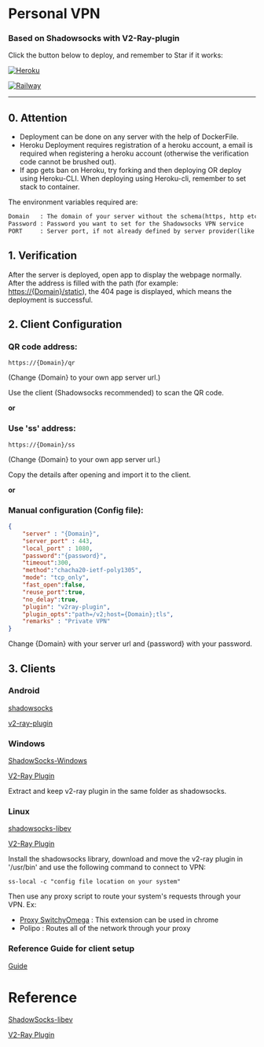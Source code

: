 # Personal VPN
### Based on Shadowsocks with V2-Raу-plugin

Click the button below to deploy, and remember to Star if it works:

[![Heroku](https://www.herokucdn.com/deploy/button.png)](https://heroku.com/deploy?template=https://github.com/ilya12077/VPN)

[![Railway](https://railway.app/button.svg)](https://railway.app/new/template/zN4vrb)

---

## 0. Attention

- Deployment can be done on any server with the help of DockerFile. 
- Heroku Deployment requires registration of a heroku account, a email is required when registering a heroku account (otherwise the verification code cannot be brushed out). 
- If app gets ban on Heroku, try forking and then deploying OR deploy using Heroku-CLI. When deploying using Heroku-cli, remember to set stack to container.

The environment variables required are:
```txt
Domain   : The domain of your server without the schema(https, http etc). Ex: test.com, not https://test.com
Password : Password you want to set for the Shadowsocks VPN service
PORT	 : Server port, if not already defined by server provider(like Heroku,Railway provides)
```

## 1. Verification

After the server is deployed, open app to display the webpage normally. After the address is filled with the path (for example: <https://{Domain}/static>), the 404 page is displayed, which means the deployment is successful.

## 2. Client Configuration

### QR code address: 
``` 
https://{Domain}/qr 
```

(Change {Domain} to your own app server url.)

Use the client (Shadowsocks recommended) to scan the QR code.

**or**

### Use 'ss' address: 
```
https://{Domain}/ss
```
(Change {Domain} to your own app server url.)

Copy the details after opening and import it to the client.

**or**

### Manual configuration (Config file):

```json
{
	"server" : "{Domain}",
	"server_port" : 443,
	"local_port" : 1080,
	"password":"{password}",
	"timeout":300,
	"method":"chacha20-ietf-poly1305",
	"mode": "tcp_only",
	"fast_open":false,
	"reuse_port":true,
	"no_delay":true,
	"plugin": "v2raу-plugin",
	"plugin_opts":"path=/v2;host={Domain};tls",
	"remarks" : "Private VPN"
}
```
Change {Domain} with your server url and {password} with your password.

## 3. Clients

### Android 

[shadowsocks](https://play.google.com/store/apps/details?id=com.github.shadowsocks&hl=en_IN&gl=US)

[v2-raу-plugin](http://bit.ly/3g5QjkP)

### Windows

[ShadowSocks-Windows](https://github.com/shadowsocks/shadowsocks-windows/releases/download/4.4.1.0/Shadowsocks-4.4.1.0.zip)

[V2-Raу Plugin](http://bit.ly/3Ew0pER)

Extract and keep v2-raу plugin in the same folder as shadowsocks.

### Linux

[shadowsocks-libev](https://github.com/shadowsocks/shadowsocks-libev)

[V2-Raу Plugin](http://bit.ly/3Ah7O8B)

Install the shadowsocks library, download and move the v2-raу plugin in '/usr/bin' and use the following command to connect to VPN:
```
ss-local -c "config file location on your system"
```
Then use any proxy script to route your system's requests through your VPN.
Ex:
- [Proxy SwitchyOmega](https://chrome.google.com/webstore/detail/proxy-switchyomega/padekgcemlokbadohgkifijomclgjgif?hl=en) : This extension can be used in chrome
- Polipo : Routes all of the network through your proxy

### Reference Guide for client setup
[Guide](https://zhaorengui.github.io/network/software/2018/08/10/shadowsocks-switchyOmega-en/)

# Reference

[ShadowSocks-libev](https://hub.docker.com/r/shadowsocks/shadowsocks-libev)

[V2-Ray Plugin](http://bit.ly/3tyt2uJ)
